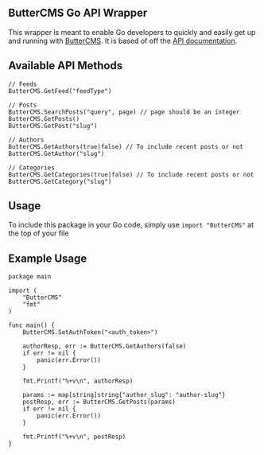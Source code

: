 ## ButterCMS Go API Wrapper
This wrapper is meant to enable Go developers to quickly and easily get up and running with [ButterCMS](https://buttercms.com/). It is based of off the [API documentation](https://buttercms.com/docs/api/).

## Available API Methods
```
// Feeds
ButterCMS.GetFeed("feedType")

// Posts
ButterCMS.SearchPosts("query", page) // page should be an integer
ButterCMS.GetPosts()
ButterCMS.GetPost("slug")

// Authors
ButterCMS.GetAuthors(true|false) // To include recent posts or not
ButterCMS.GetAuthor("slug")

// Categories
ButterCMS.GetCategories(true|false) // To include recent posts or not
ButterCMS.GetCategory("slug")
```

## Usage
To include this package in your Go code, simply use `import "ButterCMS"` at the top of your file

## Example Usage
```
package main

import (
	"ButterCMS"
	"fmt"
)

func main() {
	ButterCMS.SetAuthToken("<auth_token>")

	authorResp, err := ButterCMS.GetAuthors(false)
	if err != nil {
		panic(err.Error())
	}

	fmt.Printf("%+v\n", authorResp)

	params := map[string]string{"author_slug": "author-slug"}
	postResp, err := ButterCMS.GetPosts(params)
	if err != nil {
		panic(err.Error())
	}

	fmt.Printf("%+v\n", postResp)
}

```

